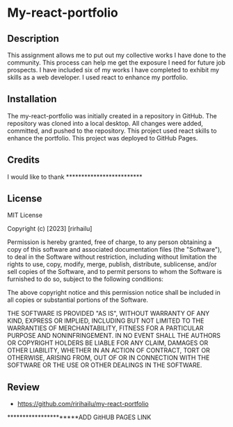 # My-react-portfolio

## Description

This assignment allows me to put out my collective works I have done to the community. This process can help me get the exposure I need for future job prospects. I have included six of my works I have completed to exhibit my skills as a web developer. I used react to enhance my portfolio.


## Installation

The my-react-portfolio was initially created in a repository in GitHub. The repository was cloned into a local desktop. All changes were added, committed, and pushed to the repository. This project used react skills to enhance the portfolio. This project was deployed to GitHub Pages.

## Credits

I would like to thank *************************

## License

MIT License

Copyright (c) [2023] [rirhailu]

Permission is hereby granted, free of charge, to any person obtaining a copy
of this software and associated documentation files (the "Software"), to deal
in the Software without restriction, including without limitation the rights
to use, copy, modify, merge, publish, distribute, sublicense, and/or sell
copies of the Software, and to permit persons to whom the Software is
furnished to do so, subject to the following conditions:

The above copyright notice and this permission notice shall be included in all
copies or substantial portions of the Software.

THE SOFTWARE IS PROVIDED "AS IS", WITHOUT WARRANTY OF ANY KIND, EXPRESS OR
IMPLIED, INCLUDING BUT NOT LIMITED TO THE WARRANTIES OF MERCHANTABILITY,
FITNESS FOR A PARTICULAR PURPOSE AND NONINFRINGEMENT. IN NO EVENT SHALL THE
AUTHORS OR COPYRIGHT HOLDERS BE LIABLE FOR ANY CLAIM, DAMAGES OR OTHER
LIABILITY, WHETHER IN AN ACTION OF CONTRACT, TORT OR OTHERWISE, ARISING FROM,
OUT OF OR IN CONNECTION WITH THE SOFTWARE OR THE USE OR OTHER DEALINGS IN THE
SOFTWARE.

## Review  

* https://github.com/ririhailu/my-react-portfolio

**********************ADD GitHUB PAGES LINK